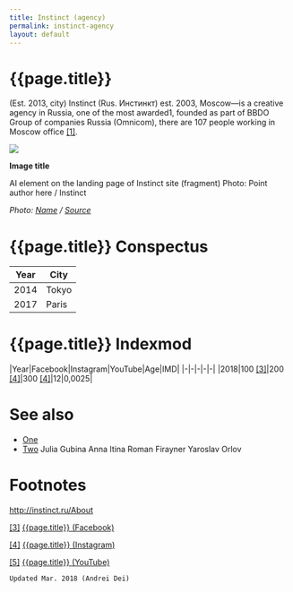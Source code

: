 ```yaml
---
title: Instinct (agency)
permalink: instinct-agency
layout: default
---
```


# {{page.title}}

(Est. 2013, city) Instinct (Rus. Инстинкт) est. 2003, Moscow—is a creative agency in Russia, one of the most awarded1, founded as part of BBDO Group of companies Russia (Omnicom), there are 107 people working in Moscow office <span id="a1">[\[1\]](#f1)</span>.

![](/encyclopedia/images/instinct.jpg)

**Image title**

AI element on the landing page of Instinct site (fragment)
Photo: Point author here / Instinct

*Photo: [Name](index) / [Source](index)*

# {{page.title}} Conspectus

|Year|City|
|-|-|
|2014|Tokyo|
|2017|Paris|

# {{page.title}} Indexmod

|Year|Facebook|Instagram|YouTube|Age|IMD|
|-|-|-|-|-|
|2018|100 <span id="a3">[\[3\]](#f3)</span>|200 <span id="a4">[\[4\]](#f4)</span>|300 <span id="a4">[\[4\]](#f4)</span>|12|0,0025|


# See also

+ [One](index)
+ [Two](index)
Julia Gubina
Anna Itina
Roman Firayner
Yaroslav Orlov

# Footnotes

http://instinct.ru/About

[[3]](#a3) <span id="f3"></span> [{{page.title}} (Facebook)](index)

[[4]](#a4) <span id="f4"></span> [{{page.title}} (Instagram)](index)

[[5]](#a5) <span id="f5"></span> [{{page.title}} (YouTube)](index)

`Updated Mar. 2018 (Andrei Dei)`
